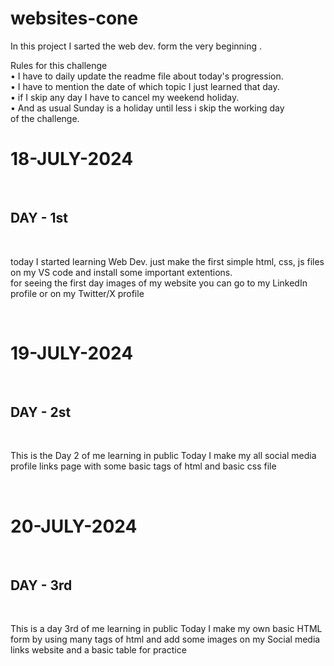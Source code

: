# websites-cone
In this project I sarted the web dev. form the very beginning .
<P>
Rules for this challenge 
<br>
• I have to daily update the readme file about today's progression.
  <br>
• I have to mention the date of which topic I just learned that day.
  <br>
• if I skip any day I have to cancel my weekend holiday.
  <br>
• And as usual Sunday is a holiday until less i skip the working day of the challenge.
</P>

<h1>18-JULY-2024</h1>
<br>
<h2>DAY - 1st</h2>
<br>
<p>
  today I started learning Web Dev. 
  just make the first simple html, css, js files on my VS code and install some important extentions.<br>
  for seeing the first day images of my website you can go to my LinkedIn profile or on my Twitter/X profile
</p>
<br>
<h1>19-JULY-2024</h1>
<br>
<h2>DAY - 2st</h2>
<br>
<p>
  This is the Day 2 of me learning in public 
Today I make my all social media profile links page with some basic tags of html and basic css file 
</p>
<br>
<h1>20-JULY-2024</h1>
<br>
<h2>DAY - 3rd</h2>
<br>
<p>
  This is a day 3rd of me learning in public 
  Today I make my own basic HTML form by using many tags of html and add some images on my Social media links website and a basic table for practice
</p>
